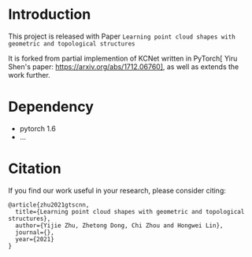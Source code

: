 # Introduction
This project is released with Paper `Learning point cloud shapes with geometric and topological structures`

It is forked from partial implemention of KCNet written in PyTorch[
Yiru Shen's paper: https://arxiv.org/abs/1712.06760], as well as extends the work further.


# Dependency
* pytorch 1.6
* ...



# Citation
If you find our work useful in your research, please consider citing:
```
@article{zhu2021gtscnn,
  title={Learning point cloud shapes with geometric and topological structures},
  author={Yijie Zhu, Zhetong Dong, Chi Zhou and Hongwei Lin},
  journal={},
  year={2021}
}
```